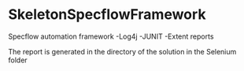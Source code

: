 # SkeletonSpecflowFramework

Specflow automation framework
-Log4j 
-JUNIT
-Extent reports

The report is generated in the directory of the solution in the Selenium folder
